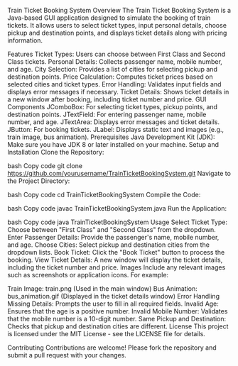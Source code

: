 Train Ticket Booking System
Overview
The Train Ticket Booking System is a Java-based GUI application designed to simulate the booking of train tickets. It allows users to select ticket types, input personal details, choose pickup and destination points, and displays ticket details along with pricing information.

Features
Ticket Types: Users can choose between First Class and Second Class tickets.
Personal Details: Collects passenger name, mobile number, and age.
City Selection: Provides a list of cities for selecting pickup and destination points.
Price Calculation: Computes ticket prices based on selected cities and ticket types.
Error Handling: Validates input fields and displays error messages if necessary.
Ticket Details: Shows ticket details in a new window after booking, including ticket number and price.
GUI Components
JComboBox: For selecting ticket types, pickup points, and destination points.
JTextField: For entering passenger name, mobile number, and age.
JTextArea: Displays error messages and ticket details.
JButton: For booking tickets.
JLabel: Displays static text and images (e.g., train image, bus animation).
Prerequisites
Java Development Kit (JDK): Make sure you have JDK 8 or later installed on your machine.
Setup and Installation
Clone the Repository:

bash
Copy code
git clone https://github.com/yourusername/TrainTicketBookingSystem.git
Navigate to the Project Directory:

bash
Copy code
cd TrainTicketBookingSystem
Compile the Code:

bash
Copy code
javac TrainTicketBookingSystem.java
Run the Application:

bash
Copy code
java TrainTicketBookingSystem
Usage
Select Ticket Type: Choose between "First Class" and "Second Class" from the dropdown.
Enter Passenger Details: Provide the passenger's name, mobile number, and age.
Choose Cities: Select pickup and destination cities from the dropdown lists.
Book Ticket: Click the "Book Ticket" button to process the booking.
View Ticket Details: A new window will display the ticket details, including the ticket number and price.
Images
Include any relevant images such as screenshots or application icons. For example:

Train Image: train.png (Used in the main window)
Bus Animation: bus_animation.gif (Displayed in the ticket details window)
Error Handling
Missing Details: Prompts the user to fill in all required fields.
Invalid Age: Ensures that the age is a positive number.
Invalid Mobile Number: Validates that the mobile number is a 10-digit number.
Same Pickup and Destination: Checks that pickup and destination cities are different.
License
This project is licensed under the MIT License - see the LICENSE file for details.

Contributing
Contributions are welcome! Please fork the repository and submit a pull request with your changes.

